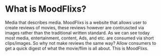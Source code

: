 # What is MoodFlixs?

Media that describes media. MoodFlixs is a website that allows user to create reviews of movies, these reviews however are contruscted via images rather than the traditional written standard. As we can see today most media, entertainment, content, Ads, and etc. are consumed via short clips/images. So why not make reviews the same way? Allow consumers to get a quick digest of what the  movie/flim is all about. This is MoodFlixs.
